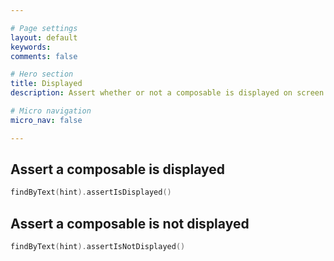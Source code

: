 ```yaml
---

# Page settings
layout: default
keywords:
comments: false

# Hero section
title: Displayed
description: Assert whether or not a composable is displayed on screen

# Micro navigation
micro_nav: false

---
```


## Assert a composable is displayed

```kotlin
findByText(hint).assertIsDisplayed()
```

## Assert a composable is not displayed

```kotlin
findByText(hint).assertIsNotDisplayed()
```